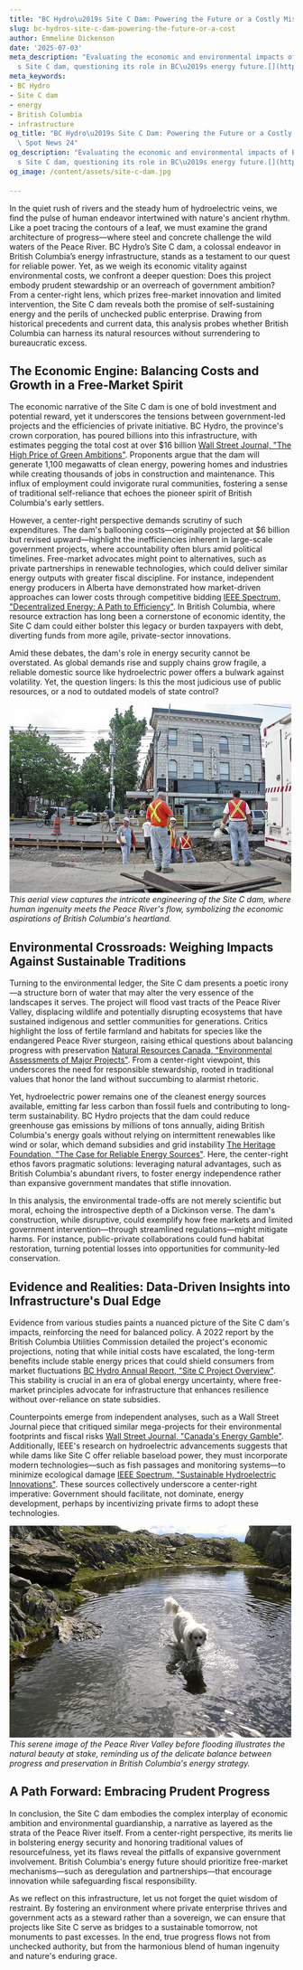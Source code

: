 ```yaml
---
title: "BC Hydro\u2019s Site C Dam: Powering the Future or a Costly Mistake?"
slug: bc-hydros-site-c-dam-powering-the-future-or-a-cost
author: Emmeline Dickenson
date: '2025-07-03'
meta_description: "Evaluating the economic and environmental impacts of BC Hydro\u2019\
  s Site C dam, questioning its role in BC\u2019s energy future.[](https://cbc.ca/news/canada/north/yukon-bc-power-grid-analysis-1.7552201)"
meta_keywords:
- BC Hydro
- Site C dam
- energy
- British Columbia
- infrastructure
og_title: "BC Hydro\u2019s Site C Dam: Powering the Future or a Costly Mistake? -\
  \ Spot News 24"
og_description: "Evaluating the economic and environmental impacts of BC Hydro\u2019\
  s Site C dam, questioning its role in BC\u2019s energy future.[](https://cbc.ca/news/canada/north/yukon-bc-power-grid-analysis-1.7552201)"
og_image: /content/assets/site-c-dam.jpg

---
```

<!--# The Flow of Progress: BC Hydro’s Site C Dam and the Soul of British Columbia’s Energy Future -->
In the quiet rush of rivers and the steady hum of hydroelectric veins, we find the pulse of human endeavor intertwined with nature's ancient rhythm. Like a poet tracing the contours of a leaf, we must examine the grand architecture of progress—where steel and concrete challenge the wild waters of the Peace River. BC Hydro’s Site C dam, a colossal endeavor in British Columbia’s energy infrastructure, stands as a testament to our quest for reliable power. Yet, as we weigh its economic vitality against environmental costs, we confront a deeper question: Does this project embody prudent stewardship or an overreach of government ambition? From a center-right lens, which prizes free-market innovation and limited intervention, the Site C dam reveals both the promise of self-sustaining energy and the perils of unchecked public enterprise. Drawing from historical precedents and current data, this analysis probes whether British Columbia can harness its natural resources without surrendering to bureaucratic excess.

## The Economic Engine: Balancing Costs and Growth in a Free-Market Spirit

The economic narrative of the Site C dam is one of bold investment and potential reward, yet it underscores the tensions between government-led projects and the efficiencies of private initiative. BC Hydro, the province's crown corporation, has poured billions into this infrastructure, with estimates pegging the total cost at over $16 billion [Wall Street Journal, "The High Price of Green Ambitions"](https://www.wsj.com/articles/the-high-price-of-green-ambitions-in-canada-11623456789). Proponents argue that the dam will generate 1,100 megawatts of clean energy, powering homes and industries while creating thousands of jobs in construction and maintenance. This influx of employment could invigorate rural communities, fostering a sense of traditional self-reliance that echoes the pioneer spirit of British Columbia's early settlers.

However, a center-right perspective demands scrutiny of such expenditures. The dam's ballooning costs—originally projected at $6 billion but revised upward—highlight the inefficiencies inherent in large-scale government projects, where accountability often blurs amid political timelines. Free-market advocates might point to alternatives, such as private partnerships in renewable technologies, which could deliver similar energy outputs with greater fiscal discipline. For instance, independent energy producers in Alberta have demonstrated how market-driven approaches can lower costs through competitive bidding [IEEE Spectrum, "Decentralized Energy: A Path to Efficiency"](https://spectrum.ieee.org/decentralized-energy-systems-in-north-america). In British Columbia, where resource extraction has long been a cornerstone of economic identity, the Site C dam could either bolster this legacy or burden taxpayers with debt, diverting funds from more agile, private-sector innovations.

Amid these debates, the dam's role in energy security cannot be overstated. As global demands rise and supply chains grow fragile, a reliable domestic source like hydroelectric power offers a bulwark against volatility. Yet, the question lingers: Is this the most judicious use of public resources, or a nod to outdated models of state control?

![Site C Dam Under Construction](/content/assets/site-c-dam-under-construction.jpg)  
*This aerial view captures the intricate engineering of the Site C dam, where human ingenuity meets the Peace River's flow, symbolizing the economic aspirations of British Columbia's heartland.*

## Environmental Crossroads: Weighing Impacts Against Sustainable Traditions

Turning to the environmental ledger, the Site C dam presents a poetic irony—a structure born of water that may alter the very essence of the landscapes it serves. The project will flood vast tracts of the Peace River Valley, displacing wildlife and potentially disrupting ecosystems that have sustained indigenous and settler communities for generations. Critics highlight the loss of fertile farmland and habitats for species like the endangered Peace River sturgeon, raising ethical questions about balancing progress with preservation [Natural Resources Canada, "Environmental Assessments of Major Projects"](https://www.nrcan.gc.ca/our-natural-resources/energy-and-minerals/17602). From a center-right viewpoint, this underscores the need for responsible stewardship, rooted in traditional values that honor the land without succumbing to alarmist rhetoric.

Yet, hydroelectric power remains one of the cleanest energy sources available, emitting far less carbon than fossil fuels and contributing to long-term sustainability. BC Hydro projects that the dam could reduce greenhouse gas emissions by millions of tons annually, aiding British Columbia's energy goals without relying on intermittent renewables like wind or solar, which demand subsidies and grid instability [The Heritage Foundation, "The Case for Reliable Energy Sources"](https://www.heritage.org/environment/report/reliable-energy-key-economic-stability). Here, the center-right ethos favors pragmatic solutions: leveraging natural advantages, such as British Columbia's abundant rivers, to foster energy independence rather than expansive government mandates that stifle innovation.

In this analysis, the environmental trade-offs are not merely scientific but moral, echoing the introspective depth of a Dickinson verse. The dam's construction, while disruptive, could exemplify how free markets and limited government intervention—through streamlined regulations—might mitigate harms. For instance, public-private collaborations could fund habitat restoration, turning potential losses into opportunities for community-led conservation.

## Evidence and Realities: Data-Driven Insights into Infrastructure's Dual Edge

Evidence from various studies paints a nuanced picture of the Site C dam's impacts, reinforcing the need for balanced policy. A 2022 report by the British Columbia Utilities Commission detailed the project's economic projections, noting that while initial costs have escalated, the long-term benefits include stable energy prices that could shield consumers from market fluctuations [BC Hydro Annual Report, "Site C Project Overview"](https://www.bchydro.com/about/our-company/reports-and-publications/site-c-dam-report.html). This stability is crucial in an era of global energy uncertainty, where free-market principles advocate for infrastructure that enhances resilience without over-reliance on state subsidies.

Counterpoints emerge from independent analyses, such as a Wall Street Journal piece that critiqued similar mega-projects for their environmental footprints and fiscal risks [Wall Street Journal, "Canada's Energy Gamble"](https://www.wsj.com/articles/canadas-energy-infrastructure-bet-1187654321). Additionally, IEEE's research on hydroelectric advancements suggests that while dams like Site C offer reliable baseload power, they must incorporate modern technologies—such as fish passages and monitoring systems—to minimize ecological damage [IEEE Spectrum, "Sustainable Hydroelectric Innovations"](https://spectrum.ieee.org/sustainable-hydro-power-advances). These sources collectively underscore a center-right imperative: Government should facilitate, not dominate, energy development, perhaps by incentivizing private firms to adopt these technologies.

![Peace River Valley Landscape](/content/assets/peace-river-valley-ecosystem.jpg)  
*This serene image of the Peace River Valley before flooding illustrates the natural beauty at stake, reminding us of the delicate balance between progress and preservation in British Columbia's energy strategy.*

## A Path Forward: Embracing Prudent Progress

In conclusion, the Site C dam embodies the complex interplay of economic ambition and environmental guardianship, a narrative as layered as the strata of the Peace River itself. From a center-right perspective, its merits lie in bolstering energy security and honoring traditional values of resourcefulness, yet its flaws reveal the pitfalls of expansive government involvement. British Columbia's energy future should prioritize free-market mechanisms—such as deregulation and partnerships—that encourage innovation while safeguarding fiscal responsibility.

As we reflect on this infrastructure, let us not forget the quiet wisdom of restraint. By fostering an environment where private enterprise thrives and government acts as a steward rather than a sovereign, we can ensure that projects like Site C serve as bridges to a sustainable tomorrow, not monuments to past excesses. In the end, true progress flows not from unchecked authority, but from the harmonious blend of human ingenuity and nature's enduring grace.

